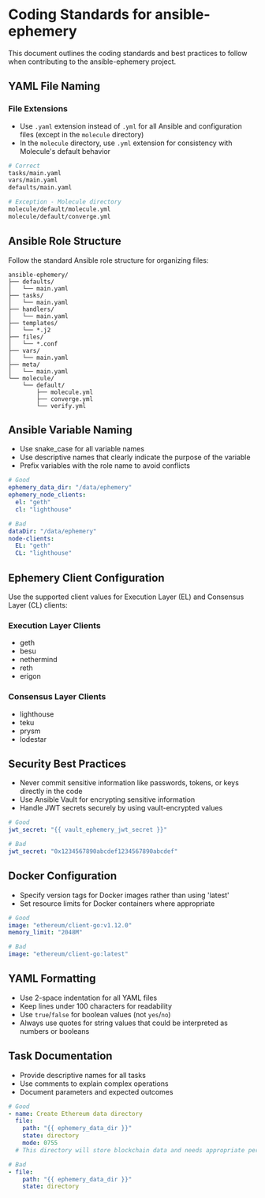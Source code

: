 # Coding Standards for ansible-ephemery

This document outlines the coding standards and best practices to follow when contributing to the ansible-ephemery project.

## YAML File Naming

### File Extensions

- Use `.yaml` extension instead of `.yml` for all Ansible and configuration files (except in the `molecule` directory)
- In the `molecule` directory, use `.yml` extension for consistency with Molecule's default behavior

```bash
# Correct
tasks/main.yaml
vars/main.yaml
defaults/main.yaml

# Exception - Molecule directory
molecule/default/molecule.yml
molecule/default/converge.yml
```

## Ansible Role Structure

Follow the standard Ansible role structure for organizing files:

```plaintext
ansible-ephemery/
├── defaults/
│   └── main.yaml
├── tasks/
│   └── main.yaml
├── handlers/
│   └── main.yaml
├── templates/
│   └── *.j2
├── files/
│   └── *.conf
├── vars/
│   └── main.yaml
├── meta/
│   └── main.yaml
└── molecule/
    └── default/
        ├── molecule.yml
        ├── converge.yml
        └── verify.yml
```

## Ansible Variable Naming

- Use snake_case for all variable names
- Use descriptive names that clearly indicate the purpose of the variable
- Prefix variables with the role name to avoid conflicts

```yaml
# Good
ephemery_data_dir: "/data/ephemery"
ephemery_node_clients:
  el: "geth"
  cl: "lighthouse"

# Bad
dataDir: "/data/ephemery"
node-clients:
  EL: "geth"
  CL: "lighthouse"
```

## Ephemery Client Configuration

Use the supported client values for Execution Layer (EL) and Consensus Layer (CL) clients:

### Execution Layer Clients

- geth
- besu
- nethermind
- reth
- erigon

### Consensus Layer Clients

- lighthouse
- teku
- prysm
- lodestar

## Security Best Practices

- Never commit sensitive information like passwords, tokens, or keys directly in the code
- Use Ansible Vault for encrypting sensitive information
- Handle JWT secrets securely by using vault-encrypted values

```yaml
# Good
jwt_secret: "{{ vault_ephemery_jwt_secret }}"

# Bad
jwt_secret: "0x1234567890abcdef1234567890abcdef"
```

## Docker Configuration

- Specify version tags for Docker images rather than using 'latest'
- Set resource limits for Docker containers where appropriate

```yaml
# Good
image: "ethereum/client-go:v1.12.0"
memory_limit: "2048M"

# Bad
image: "ethereum/client-go:latest"
```

## YAML Formatting

- Use 2-space indentation for all YAML files
- Keep lines under 100 characters for readability
- Use `true`/`false` for boolean values (not `yes`/`no`)
- Always use quotes for string values that could be interpreted as numbers or booleans

## Task Documentation

- Provide descriptive names for all tasks
- Use comments to explain complex operations
- Document parameters and expected outcomes

```yaml
# Good
- name: Create Ethereum data directory
  file:
    path: "{{ ephemery_data_dir }}"
    state: directory
    mode: 0755
  # This directory will store blockchain data and needs appropriate permissions

# Bad
- file:
    path: "{{ ephemery_data_dir }}"
    state: directory
```
